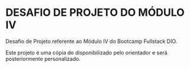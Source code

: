 # DESAFIO DE PROJETO DO MÓDULO IV #

Desafio de Projeto referente ao Módulo IV do Bootcamp Fullstack DIO. 

Este projeto é uma cópia do disponibilizado pelo orientador e será posteriormente personalizado.